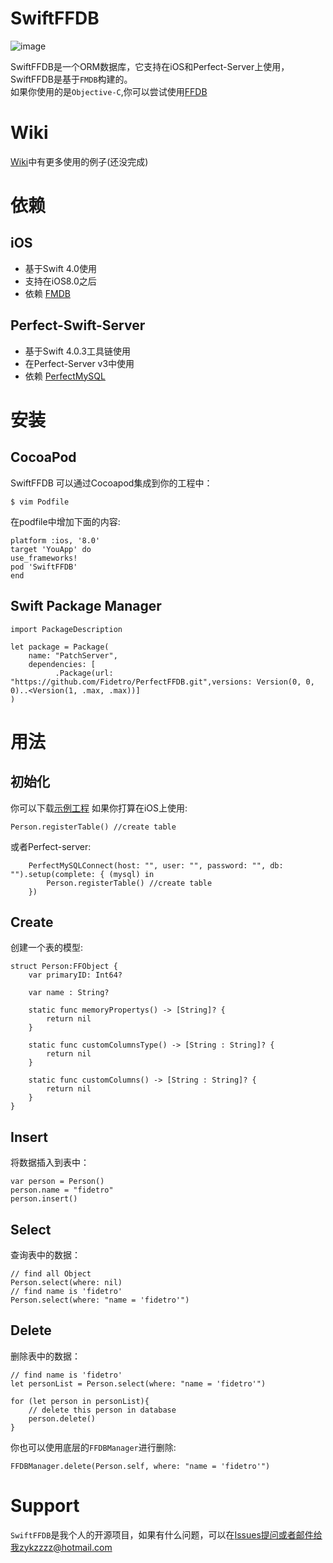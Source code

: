 
# SwiftFFDB

![image](https://github.com/Fidetro/SwiftFFDB/blob/master/src/logo.png)  

SwiftFFDB是一个ORM数据库，它支持在iOS和Perfect-Server上使用，SwiftFFDB是基于`FMDB`构建的。  
如果你使用的是`Objective-C`,你可以尝试使用[FFDB](https://github.com/fidetro/ffdb)    

# Wiki
[Wiki](https://github.com/Fidetro/Swift-FFDB/wiki)中有更多使用的例子(还没完成)  

# 依赖
## iOS
* 基于Swift 4.0使用   
* 支持在iOS8.0之后  
* 依赖 [FMDB](https://github.com/ccgus/fmdb)  

## Perfect-Swift-Server
* 基于Swift 4.0.3工具链使用   
* 在Perfect-Server v3中使用
* 依赖 [PerfectMySQL](https://github.com/PerfectlySoft/Perfect-MySQL)  

# 安装
## CocoaPod
SwiftFFDB 可以通过Cocoapod集成到你的工程中：
```
$ vim Podfile
```
在podfile中增加下面的内容:
```
platform :ios, '8.0'
target 'YouApp' do
use_frameworks!
pod 'SwiftFFDB'
end
```
## Swift Package Manager
```
import PackageDescription

let package = Package(
    name: "PatchServer",
    dependencies: [
          .Package(url: "https://github.com/Fidetro/PerfectFFDB.git",versions: Version(0, 0, 0)..<Version(1, .max, .max))]
)

```
# 用法

## 初始化
你可以下载[示例工程](https://github.com/Fidetro/SwiftFFDB)
如果你打算在iOS上使用:
```
Person.registerTable() //create table
```
或者Perfect-server:
```
    PerfectMySQLConnect(host: "", user: "", password: "", db: "").setup(complete: { (mysql) in
        Person.registerTable() //create table
    })
```

## Create
创建一个表的模型:
```
struct Person:FFObject {
    var primaryID: Int64?
    
    var name : String?
    
    static func memoryPropertys() -> [String]? {
        return nil
    }
    
    static func customColumnsType() -> [String : String]? {
        return nil
    }
    
    static func customColumns() -> [String : String]? {
        return nil
    }
}
```

## Insert  
将数据插入到表中：
```
var person = Person()
person.name = "fidetro"
person.insert()
```
## Select  
查询表中的数据：
```
// find all Object
Person.select(where: nil)
// find name is 'fidetro' 
Person.select(where: "name = 'fidetro'")
```
## Delete  
删除表中的数据：
```
// find name is 'fidetro' 
let personList = Person.select(where: "name = 'fidetro'")

for (let person in personList){
    // delete this person in database
    person.delete()
}
```
你也可以使用底层的`FFDBManager`进行删除:
```
FFDBManager.delete(Person.self, where: "name = 'fidetro'")
```  


# Support
`SwiftFFDB`是我个人的开源项目，如果有什么问题，可以在[Issues](https://github.com/Fidetro/SwiftFFDB/issues)提问或者邮件给我zykzzzz@hotmail.com
